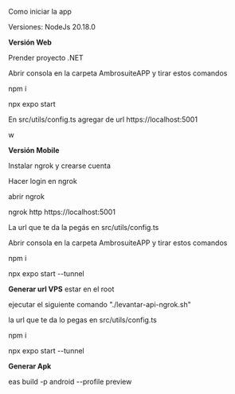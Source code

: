 
Como iniciar la app

Versiones: NodeJs 20.18.0



**Versión Web**

Prender proyecto .NET

Abrir consola en la carpeta AmbrosuiteAPP y tirar estos comandos

npm i

npx expo start

En src/utils/config.ts agregar de url https://localhost:5001

w


**Versión Mobile**

Instalar ngrok y crearse cuenta

Hacer login en ngrok 

abrir ngrok

ngrok http https://localhost:5001

La url que te da la pegás en src/utils/config.ts

Abrir consola en la carpeta AmbrosuiteAPP y tirar estos comandos

npm i

npx expo start --tunnel

**Generar url VPS**
estar en el root 

ejecutar el siguiente comando "./levantar-api-ngrok.sh"

la url que te da lo pegas en src/utils/config.ts

npm i

npx expo start --tunnel

**Generar Apk**

eas build -p android --profile preview